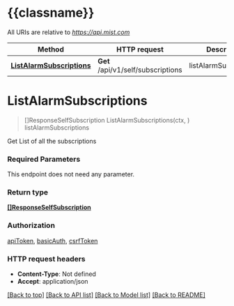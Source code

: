# {{classname}}

All URIs are relative to *https://api.mist.com*

Method | HTTP request | Description
------------- | ------------- | -------------
[**ListAlarmSubscriptions**](SelfAlarmsApi.md#ListAlarmSubscriptions) | **Get** /api/v1/self/subscriptions | listAlarmSubscriptions

# **ListAlarmSubscriptions**
> []ResponseSelfSubscription ListAlarmSubscriptions(ctx, )
listAlarmSubscriptions

Get List of all the subscriptions

### Required Parameters
This endpoint does not need any parameter.

### Return type

[**[]ResponseSelfSubscription**](response_self_subscription.md)

### Authorization

[apiToken](../README.md#apiToken), [basicAuth](../README.md#basicAuth), [csrfToken](../README.md#csrfToken)

### HTTP request headers

 - **Content-Type**: Not defined
 - **Accept**: application/json

[[Back to top]](#) [[Back to API list]](../README.md#documentation-for-api-endpoints) [[Back to Model list]](../README.md#documentation-for-models) [[Back to README]](../README.md)

